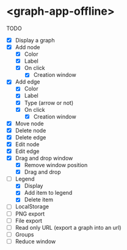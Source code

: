 # \<graph-app-offline\>

TODO

- [x] Display a graph
- [x] Add node
    - [x] Color
    - [x] Label
    - [x] On click
        - [x] Creation window
- [x] Add edge
    - [x] Color
    - [x] Label
    - [x] Type (arrow or not)
    - [x] On click
        - [x] Creation window
- [x] Move node
- [x] Delete node
- [x] Delete edge
- [x] Edit node
- [x] Edit edge
- [x] Drag and drop window
    - [x] Remove window position
    - [x] Drag and drop
- [ ] Legend
    - [x] Display
    - [x] Add item to legend 
    - [x] Delete item
- [ ] LocalStorage
- [ ] PNG export
- [ ] File export
- [ ] Read only URL (export a graph into an url)
- [ ] Groups
- [ ] Reduce window

